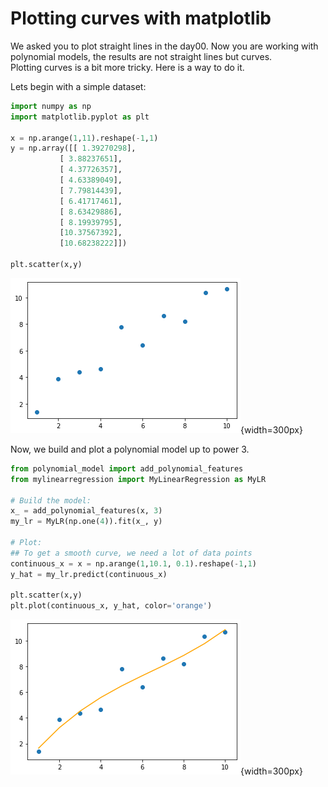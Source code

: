 # Plotting curves with matplotlib

We asked you to plot straight lines in the day00. Now you are working with polynomial models, the results are not straight lines but curves.   
Plotting curves is a bit more tricky. Here is a way to do it.  

Lets begin with a simple dataset:

```python
import numpy as np
import matplotlib.pyplot as plt

x = np.arange(1,11).reshape(-1,1)
y = np.array([[ 1.39270298],
           [ 3.88237651],
           [ 4.37726357],
           [ 4.63389049],
           [ 7.79814439],
           [ 6.41717461],
           [ 8.63429886],
           [ 8.19939795],
           [10.37567392],
           [10.68238222]])

plt.scatter(x,y)
```
![titre](../assets/ex12_data.png){width=300px}

Now, we build and plot a polynomial model up to power 3.

```python
from polynomial_model import add_polynomial_features
from mylinearregression import MyLinearRegression as MyLR

# Build the model:
x_ = add_polynomial_features(x, 3)
my_lr = MyLR(np.one(4)).fit(x_, y)

# Plot:
## To get a smooth curve, we need a lot of data points
continuous_x = x = np.arange(1,10.1, 0.1).reshape(-1,1)
y_hat = my_lr.predict(continuous_x)

plt.scatter(x,y)
plt.plot(continuous_x, y_hat, color='orange')
```
![titre](../assets/ex12_plot.png){width=300px}
